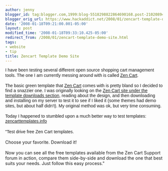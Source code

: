 ```yaml
---
author: jenny
blogger_id: tag:blogger.com,1999:blog-5518298822864690168.post-2102089491419392813
blogger_orig_url: https://www.hackaddict.net/2008/01/zencart-template-demo-site.html
date: '2008-01-18T09:21:00.001-05:00'
layout: post
modified_time: '2008-01-18T09:33:10.425-05:00'
redirect_from: /2008/01/zencart-template-demo-site.html
tags:
- website
- tip
title: Zencart Template Demo Site
---
```


<span style=";font-family:arial;font-size:100%;">I have been testing several different open source shopping cart management tools.  The one I am currently messing around with is called </span><span style="font-size:100%;"><a href="http://www.zen-cart.com/" style="font-family: arial;">Zen Cart</a></span><span style=";font-family:arial;font-size:100%;">.</span><span style="font-size:100%;"><br/><br/></span><span style=";font-family:arial;font-size:100%;">The basic green template that </span><span style="font-size:100%;"><a href="http://www.zen-cart.com/" style="font-family: arial;">Zen Cart</a></span><span style=";font-family:arial;font-size:100%;"> comes with is pretty bland so I decided to find a snazzier one.  I was originally looking on the </span><span style="font-size:100%;"><a href="http://www.zen-cart.com/index.php?main_page=index&amp;cPath=40_53" style="font-family: arial;">Zen Cart site under the template downloads section</a></span><span style=";font-family:arial;font-size:100%;">, reading about the design, and then downloading and installing on my server to test it to see if I liked it (some themes had demo sites, but about half didn't).  My original method was ok, but very time consuming.</span><span style="font-size:100%;"><br/><br/></span><span style=";font-family:arial;font-size:100%;">Today I happened to stumbled upon a much better way to test templates: </span><span style="font-size:100%;"><a href="http://www.zencarttemplates.info/index.php" style="font-family: arial;"><span class="highlight">zencart</span>templates.info</a><br/><br/></span><span style=";font-family:arial;font-size:100%;">"Test drive free Zen Cart templates.</span><span style="font-size:100%;"><br/><br/>Choose your favorite.  Download it!<br/></span><span style="font-size:100%;"><br/>Now you can see all the free templates available from the Zen Cart Support forum in action, compare them side-by-side and download the one that best suits your needs. Just follow this easy process."</span>